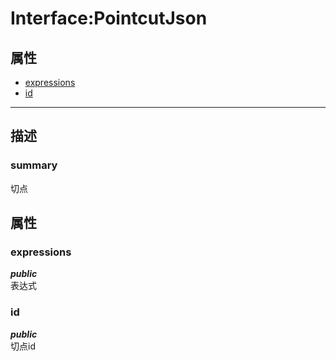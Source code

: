 # Interface:PointcutJson   
## 属性
+ [expressions](#PROP_expressions)
+ [id](#PROP_id)
---   
## 描述
   
### summary   
切点  
   
## 属性   
### <a id="PROP_expressions">expressions</a>   
***public***   
表达式
     
### <a id="PROP_id">id</a>   
***public***   
切点id
     
